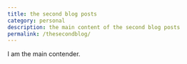 ```yaml
---
title: the second blog posts
category: personal
description: the main content of the second blog posts
permalink: /thesecondblog/
---
```

I am the main contender.